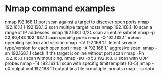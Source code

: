 # Nmap command examples

nmap 192.168.1.1 port scan against a target to discover open ports
nmap 192.168.1.1 192.168.1.2 scan multiple target hosts
nmap 192.168.1-10 scan a range of IP addresses.
nmap 192.168.1.0/24 scan an entire subnet
nmap -p 22,80,443 192.168.1.1 scan specifig ports
nmap -O 192.168.1.1 detect operating system and version
nmap -sV 192.168.1.1 detect service type/version for each open port
nmap -A 192.168.1.1 aggresive scan.
nmap -sn 192.168.1.1 check if the target is online without port scan
nmap -Pn 192.168.1.1 scan without ping. 
nmap -sU -p 53 192.168.1.1 scan with UDP probes
nmap -T4 192.168.1.1 scan with specifig timit template (0-5)
nmap -oX output.xml 192.168.1.1 output to a file in multiple formats
nmap --script=<script> 192.168.1.1 run specifig NSE scripts
nmap -D <decoy-IP> 192.168.1.1 scan with spoofed source IP address
nmap -f 192.168.1.1 scan with fragmented packets to evade IDS/IPS
nmap 192.168.1.0/24 --exclude 192.168.1.10 exclude expecific targets
nmap -e eth0 192.168.1.1 scan using a specifig network interface
